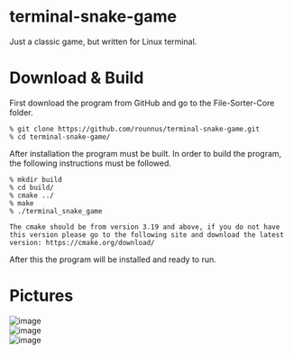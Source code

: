 # terminal-snake-game
Just a classic game, but written for Linux terminal.

# Download & Build

First download the program from GitHub and go to the File-Sorter-Core folder.

```
% git clone https://github.com/rounnus/terminal-snake-game.git
% cd terminal-snake-game/
```

After installation the program must be built. In order to build the program, the following instructions must be
followed.<br>

```
% mkdir build
% cd build/
% cmake ../
% make
% ./terminal_snake_game
```

`
The cmake should be from version 3.19 and above, if you do not have this version please go to the following site and download the latest version:
https://cmake.org/download/
`

After this the program will be installed and ready to run.

# Pictures
![image](https://user-images.githubusercontent.com/38585824/132504465-b0c8ad09-08d3-40a5-8dc3-20c0de2050e0.png)<br>
![image](https://user-images.githubusercontent.com/38585824/132504511-564cb47b-b76e-47e0-be94-69fb7e96b955.png)<br>
![image](https://user-images.githubusercontent.com/38585824/132504563-97e7a716-20d1-4f51-bc74-2b875563ed5b.png)<br>

